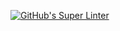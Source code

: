 [![GitHub's Super Linter](https://github.com/CarolynWP/Unit4-03-PHP-Movie/actions/workflows/main.yml/badge.svg)](https://github.com/CarolynWP/Unit4-03-PHP-Movie/actions)